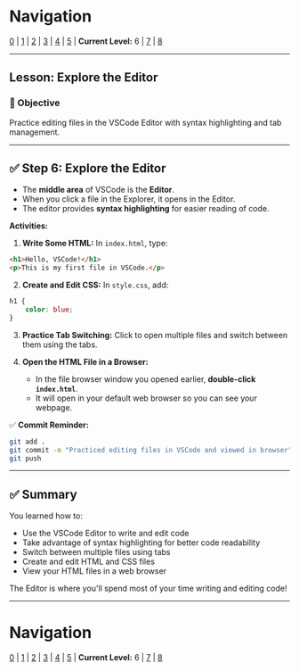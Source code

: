 # Navigation
[0](./vscode-install-and-intro-lv0.md) | [1](./vscode-install-and-intro-lv1.md) | [2](./vscode-install-and-intro-lv2.md) | [3](./vscode-install-and-intro-lv3.md) | [4](./vscode-install-and-intro-lv4.md) | [5](./vscode-install-and-intro-lv5.md) | **Current Level:** 6 | [7](./vscode-install-and-intro-lv7.md) | [8](./vscode-install-and-intro-lv8.md)

---

## Lesson: Explore the Editor

### 🎯 Objective

Practice editing files in the VSCode Editor with syntax highlighting and tab management.

---

## ✅ Step 6: Explore the Editor

* The **middle area** of VSCode is the **Editor**.
* When you click a file in the Explorer, it opens in the Editor.
* The editor provides **syntax highlighting** for easier reading of code.

**Activities:**

1. **Write Some HTML:** In `index.html`, type:

```html
<h1>Hello, VSCode!</h1>
<p>This is my first file in VSCode.</p>
```

2. **Create and Edit CSS:** In `style.css`, add:

```css
h1 {
    color: blue;
}
```

3. **Practice Tab Switching:** Click to open multiple files and switch between them using the tabs.

4. **Open the HTML File in a Browser:**

   * In the file browser window you opened earlier, **double-click `index.html`**.
   * It will open in your default web browser so you can see your webpage.

✅ **Commit Reminder:**

```bash
git add .
git commit -m "Practiced editing files in VSCode and viewed in browser"
git push
```

---

## ✅ Summary

You learned how to:
* Use the VSCode Editor to write and edit code
* Take advantage of syntax highlighting for better code readability
* Switch between multiple files using tabs
* Create and edit HTML and CSS files
* View your HTML files in a web browser

The Editor is where you'll spend most of your time writing and editing code!

---

# Navigation
[0](./vscode-install-and-intro-lv0.md) | [1](./vscode-install-and-intro-lv1.md) | [2](./vscode-install-and-intro-lv2.md) | [3](./vscode-install-and-intro-lv3.md) | [4](./vscode-install-and-intro-lv4.md) | [5](./vscode-install-and-intro-lv5.md) | **Current Level:** 6 | [7](./vscode-install-and-intro-lv7.md) | [8](./vscode-install-and-intro-lv8.md) 